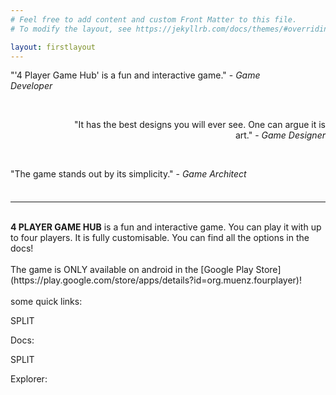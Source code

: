 ```yaml
---
# Feel free to add content and custom Front Matter to this file.
# To modify the layout, see https://jekyllrb.com/docs/themes/#overriding-theme-defaults

layout: firstlayout
---
```


<p style="text-align: left;width: 80%">
	"'4 Player Game Hub' is a fun and interactive game." - <span style="font-style: italic">Game Developer</span>
</p>
<br>
<p style="text-align: right;width: 80%; padding-left: 20%">
	"It has the best designs you will ever see. One can argue it is art." - <span style="font-style: italic">Game Designer</span>
</p>
<br>
<p style="text-align: left;width: 80%;margin-bottom: 36px">
	"The game stands out by its simplicity." - <span style="font-style: italic">Game Architect</span>
</p>

---
<br>
<span style="font-weight: bold">4 PLAYER GAME HUB</span> is a fun and interactive game. You can play it with up to four players. It is fully customisable. You can find all the options in the docs!
<br>
<br>
The game is ONLY available on android in the [Google Play Store](https://play.google.com/store/apps/details?id=org.muenz.fourplayer)!
<br>
<br>
some quick links:

SPLIT

Docs:

SPLIT

Explorer: